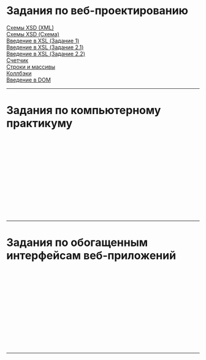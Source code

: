# Задания по веб-проектированию    
[Схемы XSD (XML)][1] <br>
[Схемы XSD (Схема)][2] <br>
[Введение в XSL (Задание 1)][3] <br>
[Введение в XSL (Задание 2.1)][4] <br>
[Введение в XSL (Задание 2.2)][5] <br>
[Счетчик][6] <br>
[Строки и массивы][7] <br>
[Коллбэки][8] <br>
[Введение в DOM][9] <br>


[1]: https://kodaktor.ru/unsafe_9f2f7        "Схемы XSD (XML)"
[2]: https://kodaktor.ru/unsafe_82c16  "Схемы XSD (Схема)"
[3]: https://kodaktor.ru/?!=723b2c7    "Введение в XSL (Задание 1)"
[4]: https://kodaktor.ru/?!=723b2c7_6492d "Введение в XSL (Задание 2.1)"
[5]: https://kodaktor.ru/?!=task_func_b6e60 "Введение в XSL (Задание 2.2)"
[6]: https://kodaktor.ru/?!=2c4cefb_efe33 "Счетчик"
[7]: https://kodaktor.ru/?!=2c4cefb_fe608 "Строки и массивы"
[8]: https://kodaktor.ru/?!=bb6b8c4_0b9df "Коллбэки"
[9]: https://kodaktor.ru/?!=rates_29c25 "Введение в DOM"


*****



# Задания по компьютерному практикуму


[][1] <br>
[][2] <br>
[][3] <br>
[][4] <br>
[][5] <br>
[][6] <br>
[][7] <br>
[][8] <br>
[][9] <br>
[][10] <br>
[][11] <br>
[][12] <br>


[1]:  ""
[2]:  ""
[3]:  ""
[4]:  ""
[5]:  ""
[6]:  ""
[7]:  ""
[8]:  ""
[9]:  ""
[10]:  ""
[11]:  ""
[12]:  ""

*****



# Задания по обогащенным интерфейсам веб-приложений

[][1] <br>
[][2] <br>
[][3] <br>
[][4] <br>
[][5] <br>
[][6] <br>
[][7] <br>
[][8] <br>
[][9] <br>
[][10] <br>
[][11] <br>
[][12] <br>


[1]:  ""
[2]:  ""
[3]:  ""
[4]:  ""
[5]:  ""
[6]:  ""
[7]:  ""
[8]:  ""
[9]:  ""
[10]:  ""
[11]:  ""
[12]:  ""

*****



